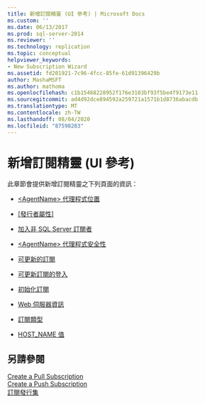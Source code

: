 ```yaml
---
title: 新增訂閱精靈 (UI 參考) | Microsoft Docs
ms.custom: ''
ms.date: 06/13/2017
ms.prod: sql-server-2014
ms.reviewer: ''
ms.technology: replication
ms.topic: conceptual
helpviewer_keywords:
- New Subscription Wizard
ms.assetid: fd201921-7c96-4fcc-85fe-61d91396429b
author: MashaMSFT
ms.author: mathoma
ms.openlocfilehash: c1b15468228952f176e3103bf93f5be4f9173e11
ms.sourcegitcommit: ad4d92dce894592a259721a1571b1d8736abacdb
ms.translationtype: MT
ms.contentlocale: zh-TW
ms.lasthandoff: 08/04/2020
ms.locfileid: "87598283"
---
```

# <a name="new-subscription-wizard-ui-reference"></a>新增訂閱精靈 (UI 參考)
  此章節會提供新增訂閱精靈之下列頁面的資訊：  
  
-   [&#60;AgentName&#62; 代理程式位置](agentname-agent-location.md)  
  
-   [[發行者屬性]](subscribers.md)  
  
-   [加入非 SQL Server 訂閱者](add-non-sql-server-subscriber.md)  
  
-   [&#60;AgentName&#62; 代理程式安全性](agentname-agent-security.md)  
  
-   [可更新的訂閱](updatable-subscriptions.md)  
  
-   [可更新訂閱的登入](login-for-updatable-subscriptions.md)  
  
-   [初始化訂閱](initialize-subscriptions.md)  
  
-   [Web 伺服器資訊](web-server-information.md)  
  
-   [訂閱類型](subscription-type.md)  
  
-   [HOST_NAME 值](host-name-values.md)  
  
## <a name="see-also"></a>另請參閱  
 [Create a Pull Subscription](create-a-pull-subscription.md)   
 [Create a Push Subscription](create-a-push-subscription.md)   
 [訂閱發行集](subscribe-to-publications.md)   

  
  
